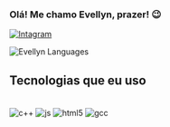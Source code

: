 ### Olá! Me chamo Evellyn, prazer! 😉
[![Intagram](https://img.shields.io/badge/Instagram-E4405F?style=for-the-badge&logo=instagram&logoColor=white
)](https://www.instagram.com/_evellyncsl/?hl=pt-br)

![Evellyn Languages](https://github-readme-stats.vercel.app/api/top-langs/?username=evellyncsl&hide_progress=true)

## Tecnologias que eu uso

<div style="display: inline_block"><br/>
<img align="center" alt="c++" src="https://img.shields.io/badge/C%2B%2B-00599C?style=for-the-badge&logo=c%2B%2B&logoColor=white"/>
<img align= "center" alt="js" src="https://img.shields.io/badge/JavaScript-323330?style=for-the-badge&logo=javascript&logoColor=F7DF1E"/>
<img align= "center" alt="html5" src="https://img.shields.io/badge/HTML5-E34F26?style=for-the-badge&logo=html5&logoColor=white"/>
<img align= "center" alt="gcc" src="https://img.shields.io/badge/CSS3-1572B6?style=for-the-badge&logo=css3&logoColor=white"/>
</div>
